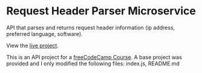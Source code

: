 # Request Header Parser Microservice

API that parses and returns request header information (ip address, preferred language, software). 

View the [live project]([https://url-shortener-kaylam.glitch.me/](https://request-header-parser-microservice-kaylam.glitch.me/)).

This is an API project for a [freeCodeCamp Course](https://www.freecodecamp.org/certification/kaylamoorcroft/back-end-development-and-apis). A base project was provided and I only modified the following files: index.js, README.md
